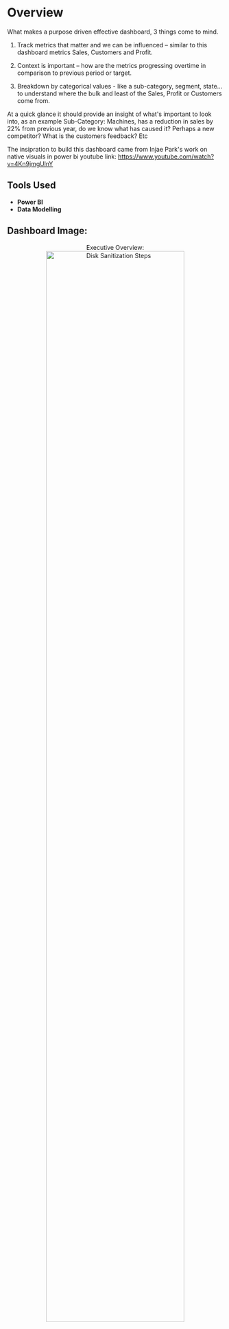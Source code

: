 <h1>Overview</h1>
What makes a purpose driven effective dashboard, 3 things come to mind.

1. Track metrics that matter and we can be influenced – similar to this dashboard metrics Sales, Customers and Profit. 

2. Context is important – how are the metrics progressing overtime in comparison to previous period or target.

3. Breakdown by categorical values - like a sub-category, segment, state... to understand where the bulk and least of the Sales, Profit or Customers come from.

At a quick glance it should provide an insight of what's important to look into, as an example Sub-Category: Machines, has a reduction in sales by 22% from previous year, do we know what has caused it? Perhaps a new competitor? What is the customers feedback? Etc 

The insipration to build this dashboard came from Injae Park's work on native visuals in power bi youtube link: https://www.youtube.com/watch?v=4Kn9jmgUlnY
<br />

<h2>Tools Used</h2>

- <b>Power BI</b> 
- <b>Data Modelling</b>

<h2>Dashboard Image:</h2>

<p align="center">
Executive Overview: <br/>
<img src="https://i.postimg.cc/gJYM1sDg/Dashboard.jpg" height="80%" width="80%" alt="Disk Sanitization Steps"/>
<br />
<br />


<!--
 ```diff
- text in red
+ text in green
! text in orange
# text in gray
@@ text in purple (and bold)@@
```
--!>
